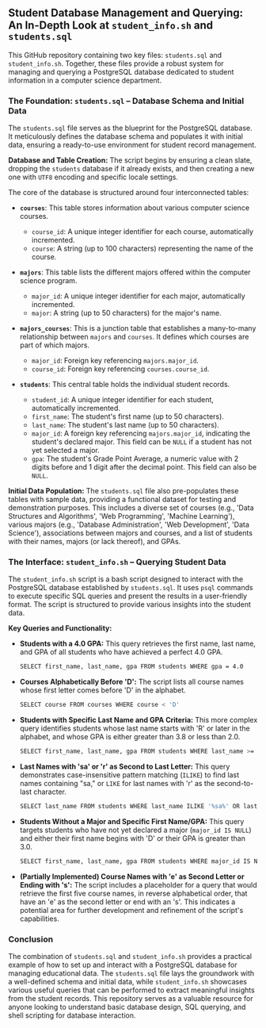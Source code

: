 ## Student Database Management and Querying: An In-Depth Look at `student_info.sh` and `students.sql`

This GitHub repository containing two key files: `students.sql` and `student_info.sh`. Together, these files provide a robust system for managing and querying a PostgreSQL database dedicated to student information in a computer science department.

### The Foundation: `students.sql` – Database Schema and Initial Data

The `students.sql` file serves as the blueprint for the PostgreSQL database. It meticulously defines the database schema and populates it with initial data, ensuring a ready-to-use environment for student record management.

**Database and Table Creation:**
The script begins by ensuring a clean slate, dropping the `students` database if it already exists, and then creating a new one with `UTF8` encoding and specific locale settings.

The core of the database is structured around four interconnected tables:

  * **`courses`**: This table stores information about various computer science courses.

      * `course_id`: A unique integer identifier for each course, automatically incremented.
      * `course`: A string (up to 100 characters) representing the name of the course.

  * **`majors`**: This table lists the different majors offered within the computer science program.

      * `major_id`: A unique integer identifier for each major, automatically incremented.
      * `major`: A string (up to 50 characters) for the major's name.

  * **`majors_courses`**: This is a junction table that establishes a many-to-many relationship between `majors` and `courses`. It defines which courses are part of which majors.

      * `major_id`: Foreign key referencing `majors.major_id`.
      * `course_id`: Foreign key referencing `courses.course_id`.

  * **`students`**: This central table holds the individual student records.

      * `student_id`: A unique integer identifier for each student, automatically incremented.
      * `first_name`: The student's first name (up to 50 characters).
      * `last_name`: The student's last name (up to 50 characters).
      * `major_id`: A foreign key referencing `majors.major_id`, indicating the student's declared major. This field can be `NULL` if a student has not yet selected a major.
      * `gpa`: The student's Grade Point Average, a numeric value with 2 digits before and 1 digit after the decimal point. This field can also be `NULL`.

**Initial Data Population:**
The `students.sql` file also pre-populates these tables with sample data, providing a functional dataset for testing and demonstration purposes. This includes a diverse set of courses (e.g., 'Data Structures and Algorithms', 'Web Programming', 'Machine Learning'), various majors (e.g., 'Database Administration', 'Web Development', 'Data Science'), associations between majors and courses, and a list of students with their names, majors (or lack thereof), and GPAs.

### The Interface: `student_info.sh` – Querying Student Data

The `student_info.sh` script is a bash script designed to interact with the PostgreSQL database established by `students.sql`. It uses `psql` commands to execute specific SQL queries and present the results in a user-friendly format. The script is structured to provide various insights into the student data.

**Key Queries and Functionality:**

  * **Students with a 4.0 GPA:** This query retrieves the first name, last name, and GPA of all students who have achieved a perfect 4.0 GPA.
    ```bash
    SELECT first_name, last_name, gpa FROM students WHERE gpa = 4.0
    ```
  * **Courses Alphabetically Before 'D':** The script lists all course names whose first letter comes before 'D' in the alphabet.
    ```bash
    SELECT course FROM courses WHERE course < 'D'
    ```
  * **Students with Specific Last Name and GPA Criteria:** This more complex query identifies students whose last name starts with 'R' or later in the alphabet, and whose GPA is either greater than 3.8 or less than 2.0.
    ```bash
    SELECT first_name, last_name, gpa FROM students WHERE last_name >= 'R' AND (gpa > 3.8 OR gpa < 2.0)
    ```
  * **Last Names with 'sa' or 'r' as Second to Last Letter:** This query demonstrates case-insensitive pattern matching (`ILIKE`) to find last names containing "sa," or `LIKE` for last names with 'r' as the second-to-last character.
    ```bash
    SELECT last_name FROM students WHERE last_name ILIKE '%sa%' OR last_name LIKE '%r_'
    ```
  * **Students Without a Major and Specific First Name/GPA:** This query targets students who have not yet declared a major (`major_id IS NULL`) and either their first name begins with 'D' or their GPA is greater than 3.0.
    ```bash
    SELECT first_name, last_name, gpa FROM students WHERE major_id IS NULL AND (first_name LIKE 'D%' OR gpa > 3.0)
    ```
  * **(Partially Implemented) Course Names with 'e' as Second Letter or Ending with 's':** The script includes a placeholder for a query that would retrieve the first five course names, in reverse alphabetical order, that have an 'e' as the second letter or end with an 's'. This indicates a potential area for further development and refinement of the script's capabilities.

### Conclusion

The combination of `students.sql` and `student_info.sh` provides a practical example of how to set up and interact with a PostgreSQL database for managing educational data. The `students.sql` file lays the groundwork with a well-defined schema and initial data, while `student_info.sh` showcases various useful queries that can be performed to extract meaningful insights from the student records. This repository serves as a valuable resource for anyone looking to understand basic database design, SQL querying, and shell scripting for database interaction.
